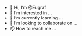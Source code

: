 - 👋 Hi, I’m @Eugraf
- 👀 I’m interested in ...
- 🌱 I’m currently learning ...
- 💞️ I’m looking to collaborate on ...
- 📫 How to reach me ...

<!---
Eugraf/Eugraf is a ✨ special ✨ repository because its `README.md` (this file) appears on your GitHub profile.
You can click the Preview link to take a look at your changes.
--->
